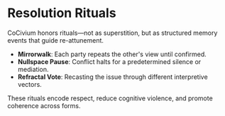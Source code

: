 <!-- status: stub; target: 150+ words -->
<!-- status: stub; target: 150+ words -->
<!-- status: stub; target: 150+ words -->
<!-- status: stub; target: 150+ words -->
<!-- status: stub; target: 150+ words -->
<!-- status: stub; target: 150+ words -->
# Resolution Rituals

CoCivium honors rituals—not as superstition, but as structured memory events
that guide re-attunement.

- **Mirrorwalk**: Each party repeats the other's view until confirmed.
- **Nullspace Pause**: Conflict halts for a predetermined silence or mediation.
- **Refractal Vote**: Recasting the issue through different interpretive vectors.

These rituals encode respect, reduce cognitive violence, and promote coherence across forms.


